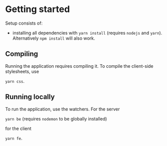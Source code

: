 # Getting started
Setup consists of:
- installing all dependencies with `yarn install` (requires `nodejs` and `yarn`). Alternatively `npm install` will also work.

## Compiling
Running the application requires compiling it. To compile the client-side stylesheets, use

```yarn css```.

## Running locally

To run the application, use the watchers. For the server

```yarn be``` (requires `nodemon` to be globally installed)

for the client

```yarn fe```.
